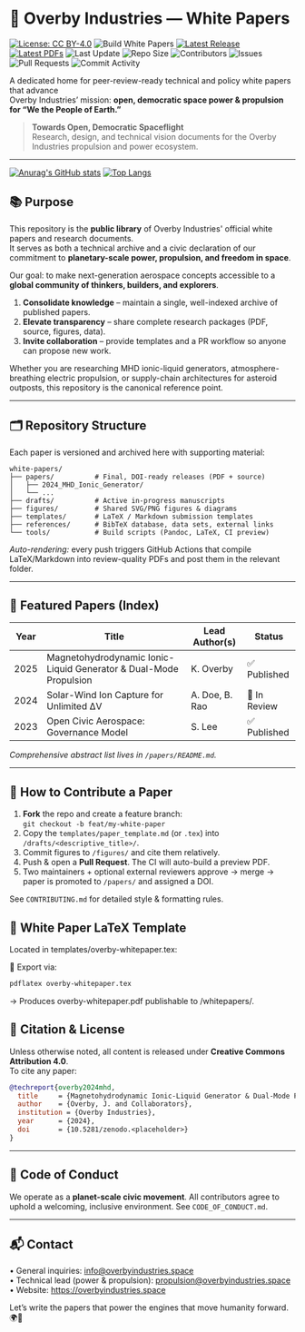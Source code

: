 # 📄 Overby Industries — White Papers

[![License: CC BY-4.0](https://img.shields.io/badge/License-CC%20BY%204.0-lightgrey.svg)](LICENSE)
![Build White Papers](https://github.com/Overby-Industries/whitepapers/actions/workflows/latex-build.yml/badge.svg)
[![Latest Release](https://img.shields.io/github/v/release/Overby-Industries/whitepapers)](https://github.com/Overby-Industries/whitepapers/releases)
[![Latest PDFs](https://img.shields.io/badge/download-latest%20papers-blue)](https://github.com/Overby-Industries/whitepapers/tree/main/whitepapers/dist)
![Last Update](https://img.shields.io/github/last-commit/Overby-Industries/whitepapers)
![Repo Size](https://img.shields.io/github/repo-size/Overby-Industries/whitepapers)
![Contributors](https://img.shields.io/github/contributors/Overby-Industries/whitepapers)
![Issues](https://img.shields.io/github/issues-raw/Overby-Industries/whitepapers)
![Pull Requests](https://img.shields.io/github/issues-pr-raw/Overby-Industries/whitepapers)
![Commit Activity](https://img.shields.io/github/commit-activity/m/Overby-Industries/whitepapers)

A dedicated home for peer-review-ready technical and policy white papers that advance  
Overby Industries’ mission: **open, democratic space power & propulsion for “We the People of Earth.”**
> **Towards Open, Democratic Spaceflight**  
> Research, design, and technical vision documents for the Overby Industries propulsion and power ecosystem.

---
[![Anurag's GitHub stats](https://github-readme-stats.vercel.app/api?username=Overby-Industries)](https://github.com/Overby-Industries/github-readme-stats)
[![Top Langs](https://github-readme-stats.vercel.app/api/top-langs/?username=Overby-Industries)](https://github.com/Overby-Industries/github-readme-stats)

## 📚 Purpose

This repository is the **public library** of Overby Industries' official white papers and research documents.  
It serves as both a technical archive and a civic declaration of our commitment to **planetary-scale power, propulsion, and freedom in space**.

Our goal: to make next-generation aerospace concepts accessible to a **global community of thinkers, builders, and explorers**.

1. **Consolidate knowledge** – maintain a single, well-indexed archive of published papers.  
2. **Elevate transparency** – share complete research packages (PDF, source, figures, data).  
3. **Invite collaboration** – provide templates and a PR workflow so anyone can propose new work.  

Whether you are researching MHD ionic-liquid generators, atmosphere-breathing electric propulsion, or supply-chain architectures for asteroid outposts, this repository is the canonical reference point.

---

## 🗂️ Repository Structure
Each paper is versioned and archived here with supporting material:

```
white-papers/
├── papers/          # Final, DOI-ready releases (PDF + source)
│   ├── 2024_MHD_Ionic_Generator/
│   └── ...
├── drafts/          # Active in-progress manuscripts
├── figures/         # Shared SVG/PNG figures & diagrams
├── templates/       # LaTeX / Markdown submission templates
├── references/      # BibTeX database, data sets, external links
└── tools/           # Build scripts (Pandoc, LaTeX, CI preview)
```

*Auto-rendering:* every push triggers GitHub Actions that compile LaTeX/Markdown into review-quality PDFs and post them in the relevant folder.

---

## 🚀 Featured Papers (Index)

| Year | Title | Lead Author(s) | Status |
|------|-------|----------------|--------|
| 2025 | Magnetohydrodynamic Ionic-Liquid Generator & Dual-Mode Propulsion | K. Overby | ✅ Published |
| 2024 | Solar-Wind Ion Capture for Unlimited ΔV | A. Doe, B. Rao | 🔄 In Review |
| 2023 | Open Civic Aerospace: Governance Model | S. Lee | ✅ Published |

_Comprehensive abstract list lives in `/papers/README.md`._

---

## 📝 How to Contribute a Paper

1. **Fork** the repo and create a feature branch:  
   `git checkout -b feat/my-white-paper`
2. Copy the `templates/paper_template.md` (or `.tex`) into `/drafts/<descriptive_title>/`.
3. Commit figures to `/figures/` and cite them relatively.
4. Push & open a **Pull Request**. The CI will auto-build a preview PDF.
5. Two maintainers + optional external reviewers approve → merge → paper is promoted to `/papers/` and assigned a DOI.

See `CONTRIBUTING.md` for detailed style & formatting rules.

## 📄 White Paper LaTeX Template
Located in templates/overby-whitepaper.tex:

📌 Export via:

```bash
pdflatex overby-whitepaper.tex
```
→ Produces overby-whitepaper.pdf publishable to /whitepapers/.

## 📑 Citation & License

Unless otherwise noted, all content is released under **Creative Commons Attribution 4.0**.  
To cite any paper:

```bibtex
@techreport{overby2024mhd,
  title     = {Magnetohydrodynamic Ionic-Liquid Generator & Dual-Mode Propulsion},
  author    = {Overby, J. and Collaborators},
  institution = {Overby Industries},
  year      = {2024},
  doi       = {10.5281/zenodo.<placeholder>}
}
```

---

## 🤝 Code of Conduct

We operate as a **planet-scale civic movement**. All contributors agree to uphold a welcoming, inclusive environment. See `CODE_OF_CONDUCT.md`.

---

## 📬 Contact

• General inquiries: info@overbyindustries.space  
• Technical lead (power & propulsion): propulsion@overbyindustries.space  
• Website: https://overbyindustries.space  

Let’s write the papers that power the engines that move humanity forward. 🌍🚀

